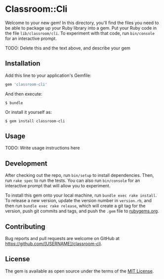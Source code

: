 # Classroom::Cli

Welcome to your new gem! In this directory, you'll find the files you need to be able to package up your Ruby library into a gem. Put your Ruby code in the file `lib/classroom/cli`. To experiment with that code, run `bin/console` for an interactive prompt.

TODO: Delete this and the text above, and describe your gem

## Installation

Add this line to your application's Gemfile:

```ruby
gem 'classroom-cli'
```

And then execute:

    $ bundle

Or install it yourself as:

    $ gem install classroom-cli

## Usage

TODO: Write usage instructions here

## Development

After checking out the repo, run `bin/setup` to install dependencies. Then, run `rake spec` to run the tests. You can also run `bin/console` for an interactive prompt that will allow you to experiment.

To install this gem onto your local machine, run `bundle exec rake install`. To release a new version, update the version number in `version.rb`, and then run `bundle exec rake release`, which will create a git tag for the version, push git commits and tags, and push the `.gem` file to [rubygems.org](https://rubygems.org).

## Contributing

Bug reports and pull requests are welcome on GitHub at https://github.com/[USERNAME]/classroom-cli.

## License

The gem is available as open source under the terms of the [MIT License](https://opensource.org/licenses/MIT).
